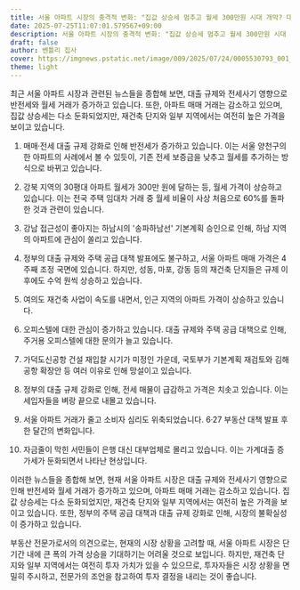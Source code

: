 ```yaml
---
title: 서울 아파트 시장의 충격적 변화: "집값 상승세 멈추고 월세 300만원 시대 개막? 대출규제와 전세사기의 영향은?"
date: 2025-07-25T11:07:01.579567+09:00
description: 서울 아파트 시장의 충격적 변화: "집값 상승세 멈추고 월세 300만원 시대 개막? 대출규제와 전세사기의 영향은?"
draft: false
author: 벤틀리 집사
cover: https://imgnews.pstatic.net/image/009/2025/07/24/0005530793_001_20250724191710364.jpg
theme: light
---
```


최근 서울 아파트 시장과 관련된 뉴스들을 종합해 보면, 대출 규제와 전세사기 영향으로 반전세와 월세 거래가 증가하고 있습니다. 또한, 아파트 매매 거래는 감소하고 있으며, 집값 상승세는 다소 둔화되었지만, 재건축 단지와 일부 지역에서는 여전히 높은 가격을 보이고 있습니다.

1. 매매·전세 대출 규제 강화로 인해 반전세가 증가하고 있습니다. 이는 서울 양천구의 한 아파트의 사례에서 볼 수 있듯이, 기존 전세 보증금을 낮추고 월세를 추가하는 방식으로 바뀌고 있습니다.

2. 강북 지역의 30평대 아파트 월세가 300만 원에 달하는 등, 월세 가격이 상승하고 있습니다. 이는 전국 주택 임대차 거래 중 월세 비율이 사상 처음으로 60%를 돌파한 것과 관련이 있습니다.

3. 강남 접근성이 좋아지는 하남시의 '송파하남선' 기본계획 승인으로 인해, 하남 지역의 아파트에 관심이 쏠리고 있습니다.

4. 정부의 대출 규제와 주택 공급 대책 발표에도 불구하고, 서울 아파트 매매 가격은 4주째 조정 국면에 있습니다. 하지만, 성동, 마포, 강동 등의 재건축 단지들은 규제 이후에도 수억 원씩 상승하고 있습니다.

5. 여의도 재건축 사업이 속도를 내면서, 인근 지역의 아파트 가격이 상승하고 있습니다.

6. 오피스텔에 대한 관심이 증가하고 있습니다. 대출 규제와 주택 공급 대책으로 인해, 주거용 오피스텔에 대한 문의가 늘고 있습니다.

7. 가덕도신공항 건설 재입찰 시기가 미정인 가운데, 국토부가 기본계획 재검토와 김해공항 확장안 등 여러 이유로 인해 망설이고 있습니다.

8. 정부의 대출 규제 강화로 인해, 전세 매물이 급감하고 가격은 치솟고 있습니다. 이는 세입자들을 벼랑 끝으로 내몰고 있습니다.

9. 서울 아파트 거래가 줄고 소비자 심리도 위축되었습니다. 6·27 부동산 대책 발표 후 한 달간의 변화입니다.

10. 자금줄이 막힌 서민들이 은행 대신 대부업체로 몰리고 있습니다. 이는 가계대출 증가세가 둔화되면서 나타난 현상입니다.

이러한 뉴스들을 종합해 보면, 현재 서울 아파트 시장은 대출 규제와 전세사기 영향으로 인해 반전세와 월세 거래가 증가하고 있으며, 아파트 매매 거래는 감소하고 있습니다. 집값 상승세는 다소 둔화되었지만, 재건축 단지와 일부 지역에서는 여전히 높은 가격을 보이고 있습니다. 또한, 정부의 주택 공급 대책과 대출 규제 강화로 인해, 시장의 불확실성이 증가하고 있습니다.

부동산 전문가로서의 의견으로는, 현재의 시장 상황을 고려할 때, 서울 아파트 시장은 단기간 내에 큰 폭의 가격 상승을 기대하기는 어려울 것으로 보입니다. 하지만, 재건축 단지와 일부 지역에서는 여전히 투자 가치가 있을 수 있으므로, 투자자들은 시장 상황을 면밀히 주시하고, 전문가의 조언을 참고하여 투자 결정을 내리는 것이 좋습니다.
